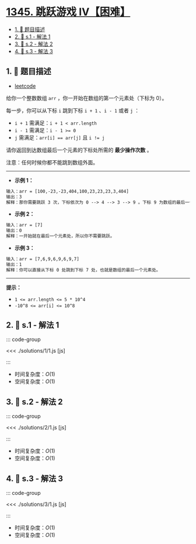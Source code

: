 # [1345. 跳跃游戏 IV【困难】](https://github.com/tnotesjs/TNotes.leetcode/tree/main/notes/1345.%20%E8%B7%B3%E8%B7%83%E6%B8%B8%E6%88%8F%20IV%E3%80%90%E5%9B%B0%E9%9A%BE%E3%80%91)

<!-- region:toc -->

- [1. 📝 题目描述](#1--题目描述)
- [2. 🎯 s.1 - 解法 1](#2--s1---解法-1)
- [3. 🎯 s.2 - 解法 2](#3--s2---解法-2)
- [4. 🎯 s.3 - 解法 3](#4--s3---解法-3)

<!-- endregion:toc -->

## 1. 📝 题目描述

- [leetcode](https://leetcode.cn/problems/jump-game-iv/)

给你一个整数数组 `arr` ，你一开始在数组的第一个元素处（下标为 0）。

每一步，你可以从下标 `i` 跳到下标 `i + 1` 、`i - 1` 或者 `j` ：

- `i + 1` 需满足：`i + 1 < arr.length`
- `i - 1` 需满足：`i - 1 >= 0`
- `j` 需满足：`arr[i] == arr[j]` 且 `i != j`

请你返回到达数组最后一个元素的下标处所需的 **最少操作次数** 。

注意：任何时候你都不能跳到数组外面。

---

- **示例 1：**

```txt
输入：arr = [100,-23,-23,404,100,23,23,23,3,404]
输出：3
解释：那你需要跳跃 3 次，下标依次为 0 --> 4 --> 3 --> 9 。下标 9 为数组的最后一个元素的下标。
```

- **示例 2：**

```txt
输入：arr = [7]
输出：0
解释：一开始就在最后一个元素处，所以你不需要跳跃。
```

- **示例 3：**

```txt
输入：arr = [7,6,9,6,9,6,9,7]
输出：1
解释：你可以直接从下标 0 处跳到下标 7 处，也就是数组的最后一个元素处。
```

---

**提示：**

- `1 <= arr.length <= 5 * 10^4`
- `-10^8 <= arr[i] <= 10^8`

## 2. 🎯 s.1 - 解法 1

::: code-group

<<< ./solutions/1/1.js [js]

:::

- 时间复杂度：$O(1)$
- 空间复杂度：$O(1)$

## 3. 🎯 s.2 - 解法 2

::: code-group

<<< ./solutions/2/1.js [js]

:::

- 时间复杂度：$O(1)$
- 空间复杂度：$O(1)$

## 4. 🎯 s.3 - 解法 3

::: code-group

<<< ./solutions/3/1.js [js]

:::

- 时间复杂度：$O(1)$
- 空间复杂度：$O(1)$
